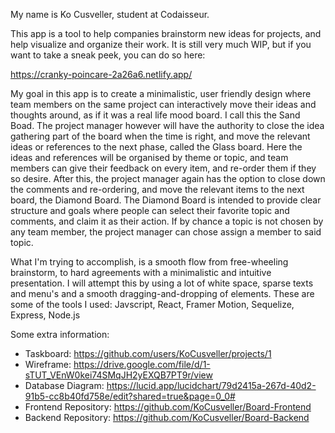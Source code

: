 My name is Ko Cusveller, student at Codaisseur.

This app is a tool to help companies brainstorm new ideas for projects, and help visualize and organize their work. It is still very much WIP, but if you want to take a sneak peek, you can do so here:

https://cranky-poincare-2a26a6.netlify.app/

My goal in this app is to create a minimalistic, user friendly design where team members on the same project can interactively move their ideas and thoughts around, as if it was a real life mood board. I call this the Sand Boad. The project manager however will have the authority to close the idea gathering part of the board when the time is right, and move the relevant ideas or references to the next phase, called the Glass board. 
Here the ideas and references will be organised by theme or topic, and team members can give their feedback on every item, and re-order them if they so desire. After this, the project manager again has the option to close down the comments and re-ordering, and move the relevant items to the next board, the Diamond Board.
The Diamond Board is intended to provide clear structure and goals where people can select their favorite topic and comments, and claim it as their action. If by chance a topic is not chosen by any team member, the project manager can chose assign a member to said topic.

What I'm trying to accomplish, is a smooth flow from free-wheeling brainstorm, to hard agreements with a minimalistic and intuitive presentation. I will attempt this by using a lot of white space, sparse texts and menu's and a smooth dragging-and-dropping of elements.
These are some of the tools I used: Javscript, React, Framer Motion, Sequelize, Express, Node.js

Some extra information:
- Taskboard: https://github.com/users/KoCusveller/projects/1
- Wireframe: https://drive.google.com/file/d/1-sTUT_VEnW0kei74SMqJH2yEXQB7PT9r/view
- Database Diagram: https://lucid.app/lucidchart/79d2415a-267d-40d2-91b5-cc8b40fd758e/edit?shared=true&page=0_0#
- Frontend Repository: https://github.com/KoCusveller/Board-Frontend
- Backend Repository: https://github.com/KoCusveller/Board-Backend
